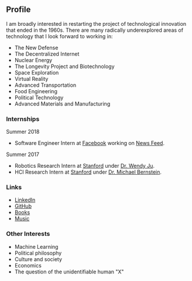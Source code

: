 ## Profile
I am broadly interested in restarting the project of technological innovation that ended in the 1960s. 
There are many radically underexplored areas of technology that I look forward to working in:
* The New Defense
* The Decentralized Internet
* Nuclear Energy
* The Longevity Project and Biotechnology
* Space Exploration
* Virtual Reality
* Advanced Transportation
* Food Engineering
* Political Technology 
* Advanced Materials and Manufacturing

### Internships
Summer 2018
* Software Engineer Intern at [Facebook](https://www.facebook.com) working on [News Feed](https://www.facebook.com/zuck/posts/10104445245963251).

Summer 2017
* Robotics Research Intern at [Stanford](https://www.stanford.edu/) under [Dr. Wendy Ju](http://wendyju.com/).
* HCI Research Intern at [Stanford](https://www.stanford.edu/) under [Dr. Michael Bernstein](https://hci.stanford.edu/msb/).

### Links
* [LinkedIn](https://linkedin.com/in/abhayvenkatesh)
* [GitHub](https://github.com/abhay-venkatesh)
* [Books](https://bookshelf.website/abhay/mixes/ul2b5/General-and-Surprising)
* [Music](https://www.last.fm/user/abhayvenkatesh)

### Other Interests
* Machine Learning
* Political philosophy
* Culture and society
* Economics
* The question of the unidentifiable human "X"
